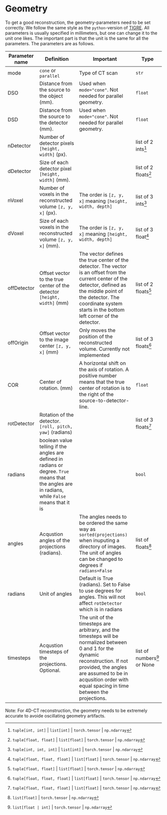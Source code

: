 # Geometry
To get a good reconstruction, the geometry-parameters need to be set correctly. We follow the same style as the `python`-version of [TIGRE](https://github.com/CERN/TIGRE). All parameters is usually specified in millimeters, but one can change it to the unit one likes. The important part is that the unit is the same for all the parameters. The parameters are as follows. 

| Parameter name | Definition                                                                                                                                                    | Important                                                                                                                                                                                                                                 | Type                 |
| -------------- | ------------------------------------------------------------------------------------------------------------------------------------------------------------- | ----------------------------------------------------------------------------------------------------------------------------------------------------------------------------------------------------------------------------------------- | -------------------- |
| mode           | `cone` or `parallel`                                                                                                                                          | Type of CT scan                                                                                                                                                                                                                           | `str`                |
| DSO            | Distance from the source to the object (mm).                                                                                                                  | Used when `mode="cone"`. Not needed for parallel geometry.                                                                                                                                                                                | `float`              |
| DSD            | Distance from the source to the detector (mm).                                                                                                                | Used when `mode="cone"`. Not needed for parallel geometry.                                                                                                                                                                                | `float`              |
| nDetector      | Number of detector pixels `[height, width]` (px).                                                                                                             |                                                                                                                                                                                                                                           | list of 2 ints[^1]   |
| dDetector      | Size of each detector pixel `[height, width]` (mm).                                                                                                           |                                                                                                                                                                                                                                           | list of 2 floats[^2] |
| nVoxel         | Number of voxels in the reconstructed volume `[z, y, x]` (px).                                                                                                | The order is `[z, y, x]` meaning `[height, width, depth]`                                                                                                                                                                                 | list of 3 ints[^3]   |
| dVoxel         | Size of each voxels in the reconstructed volume `[z, y, x]` (mm).                                                                                             | The order is `[z, y, x]` meaning `[height, width, depth]`                                                                                                                                                                                 | list of 3 float[^4]  |
| offDetector    | Offset vector to the true center of the detector `[height, width]` (mm)                                                                                       | The vector defines the true center of the detector. The vector is an offset from the current center of the detector, defined as the middle point of the detector. The coordinate system starts in the bottom left corner of the detector. | list of 2 floats[^2] |
| offOrigin      | Offset vector to the image center `[z, y, x]` (mm)                                                                                                            | Only moves the position of the reconstructed volume. Currently not implemented                                                                                                                                                            | list of 3 floats[^4] |
| COR            | Center of rotation. (mm)                                                                                                                                      | A horizontal shift on the axis of rotation. A positive number means that the true center of rotation is to the right of the source-to-detector-line.                                                                                      | `float`              |
| rotDetector    | Rotation of the detector. `[roll, pitch, yaw]` (radians)                                                                                                      | <!-- See definition in [^7]  -->                                                                                                                                                                                                                  | list of 3 floats[^4] |
| radians        | boolean value telling if the angles are defined in radians or degree. `True` means that the angles are in radians, while `False` means that it is             |                                                                                                                                                                                                                                           | `bool`               |
| angles         | Acqustion angles of the projections (radians).                                                                                                                | The angles needs to be ordered the same way as `sorted(projections)` when inuputing a directory of images. The unit of angles can be changed to degrees if `radians=False`                                                                | list of floats[^5]   |
| radians        | Unit of angles                                                                                                                                                | Default is True (radians). Set to False to use degrees for angles. This will not affect `rotDetector` which is in radians                                                                                                                 | `bool`               |
| timesteps      | Acqustion timesteps of the projections. Optional.  | The unit of the timesteps are arbitrary, and the timesteps will be normalized between 0 and 1 for the dynamic reconstruction. If not provided, the angles are assumed to be in acqusition order with equal spacing in time between the projections.                                                                                                             | list of numbers[^6] or None |

Note: For 4D-CT reconstruction, the geometry needs to be extremely accurate to avoide oscillating geometry artifacts.  

[^1]: `tuple[int, int]` | `list[int]` | `torch.tensor` | `np.ndarray`
[^2]: `tuple[float, float]` | `list[float]` | `torch.tensor` | `np.ndarray`
[^3]: `tuple[int, int, int]` | `list[int]` | `torch.tensor` | `np.ndarray`
[^4]: `tuple[float, float, float]` | `list[float]` | `torch.tensor` | `np.ndarray`
[^5]: `list[float]` | `torch.tensor` | `np.ndarray`
[^6]: `list[float | int]` | `torch.tensor` | `np.ndarray`
<!-- [^7]: ![Geometry](../../images/geometry_parameters.png) -->